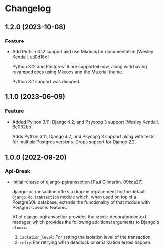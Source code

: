 # Changelog

## 1.2.0 (2023-10-08)

### Feature

  - Add Python 3.12 support and use Mkdocs for documentation [Wesley Kendall, ed0d18e]

    Python 3.12 and Postgres 16 are supported now, along with having revamped docs using Mkdocs and the Material theme.

    Python 3.7 support was dropped.

## 1.1.0 (2023-06-09)

### Feature

  - Added Python 3.11, Django 4.2, and Psycopg 3 support [Wesley Kendall, 6c032bb]

    Adds Python 3.11, Django 4.2, and Psycopg 3 support along with tests for multiple Postgres versions. Drops support for Django 2.2.

## 1.0.0 (2022-09-20)

### Api-Break

  - Initial release of django-pgtransaction [Paul Gilmartin, 09bca27]

    django-pgtransaction offers a drop-in replacement for the
    default ``django.db.transaction`` module which, when used on top of a PostgreSQL
    database, extends the functionality of that module with Postgres-specific features.

    V1 of django-pgtransaction provides the ``atomic`` decorator/context manager, which
    provides the following additional arguments to Django's ``atomic``:

    1. ``isolation_level``: For setting the isolation level of the transaction.
    2. ``retry``: For retrying when deadlock or serialization errors happen.
